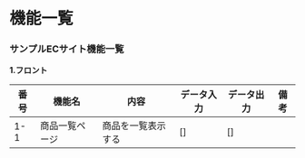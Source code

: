 # 機能一覧
### サンプルECサイト機能一覧
**1.フロント**

|番号|機能名|内容|データ入力|データ出力|備考|
|---|---|---|---|---|---|
|1-1|商品一覧ページ|商品を一覧表示する|[]|[]||
